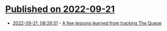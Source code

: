 # [Published on 2022-09-21](index.md)

* [2022-09-21, 08:26:51](https://lobste.rs/s/egfc8m/few_lessons_learned_from_tracking_queue) - [A few lessons learned from tracking The Queue](https://postbureaucrat.com/2022/09/20/a-few-lessons-learned-from-tracking-the-queue/)
